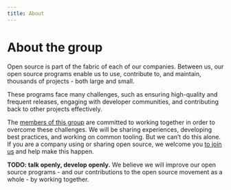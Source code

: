 ```yaml
---
title: About
---
```


# About the group

Open source is part of the fabric of each of our companies. Between us, our open
source programs enable us to use, contribute to, and maintain, thousands of
projects - both large and small.

These programs face many challenges, such as ensuring high-quality and
frequent releases, engaging with developer communities, and contributing
back to other projects effectively.

The [members of this group](../members) are committed to working together in order
to overcome these challenges. We will be sharing experiences, developing best
practices, and working on common tooling. But we can’t do this alone. If you are
a company using or sharing open source, we welcome you [to join us](../join) and
help make this happen.

**TODO: talk openly, develop openly.** We believe we will improve our open
source programs - and our contributions to the open source movement as a whole -
by working together.
